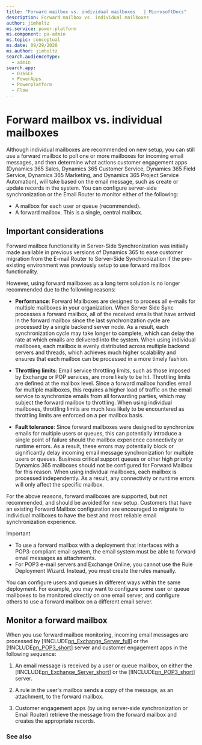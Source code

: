 ```yaml
---
title: "Forward mailbox vs. individual mailboxes   | MicrosoftDocs"
description: Forward mailbox vs. individual mailboxes 
author: jimholtz
ms.service: power-platform
ms.component: pa-admin
ms.topic: conceptual
ms.date: 09/29/2020
ms.author: jimholtz
search.audienceType: 
  - admin
search.app:
  - D365CE
  - PowerApps
  - Powerplatform
  - Flow
---
```

# Forward mailbox vs. individual mailboxes 

Although individual mailboxes are recommended on new setup, you can still use a forward mailbox to poll one or more mailboxes for incoming email messages, and then determine what actions customer engagement apps (Dynamics 365 Sales, Dynamics 365 Customer Service, Dynamics 365 Field Service, Dynamics 365 Marketing, and Dynamics 365 Project Service Automation), will take based on the email message, such as create or update records in the system. You can configure server-side synchronization or the Email Router to monitor either of the following:  
  
- A mailbox for each user or queue (recommended).
- A forward mailbox. This is a single, central mailbox.
  
## Important considerations

Forward mailbox functionality in Server-Side Synchronization was initially made available in previous versions of Dynamics 365 to ease customer migration from the E-mail Router to Server-Side Synchronization if the pre-existing environment was previously setup to use forward mailbox functionality.

However, using forward mailboxes as a long term solution is no longer recommended due to the following reasons:

-	**Performance**: Forward Mailboxes are designed to process all e-mails for multiple mailboxes in your organization. When Server Side Sync processes a forward mailbox, all of the received emails that have arrived in the forward mailbox since the last synchronization cycle are processed by a single backend server node. As a result, each synchronization cycle may take longer to complete, which can delay the rate at which emails are delivered into the system. 
When using individual mailboxes, each mailbox is evenly distributed across multiple backend servers and threads, which achieves much higher scalability and ensures that each mailbox can be processed in a more timely fashion.

-	**Throttling limits**: Email service throttling limits, such as those imposed by Exchange or POP services, are more likely to be hit. Throttling limits are defined at the mailbox level. Since a forward mailbox handles email for multiple mailboxes, this requires a higher load of traffic on the email service to synchronize emails from all forwarding parties, which may subject the forward mailbox to throttling.
When using individual mailboxes, throttling limits are much less likely to be encountered as throttling limits are enforced on a per mailbox basis. 

-	**Fault tolerance**: Since forward mailboxes were designed to synchronize emails for multiple users or queues, this can potentially introduce a single point of failure should the mailbox experience connectivity or runtime errors. As a result, these errors may potentially block or significantly delay incoming email message synchronization for multiple users or queues. Business critical support queues or other high priority Dynamics 365 mailboxes should not be configured for Forward Mailbox for this reason.
When using individual mailboxes, each mailbox is processed independently. As a result, any connectivity or runtime errors will only affect the specific mailbox. 

For the above reasons, forward mailboxes are supported, but not recommended, and should be avoided for new setup. Customers that have an existing Forward Mailbox configuration are encouraged to migrate to individual mailboxes to have the best and most reliable email synchronization experience.

> [!IMPORTANT]
> - To use a forward mailbox with a deployment that interfaces with a POP3-compliant email system, the email system must be able to forward email messages as attachments.  
> - For POP3 e-mail servers and Exchange Online, you cannot use the Rule Deployment Wizard. Instead, you must create the rules manually.  
  
 You can configure users and queues in different ways within the same deployment. For example, you may want to configure some user or queue mailboxes to be monitored directly on one email server, and configure others to use a forward mailbox on a different email server.  
  
## Monitor a forward mailbox  
 When you use forward mailbox monitoring, incoming email messages are processed by [!INCLUDE[pn_Exchange_Server_full](../includes/pn-exchange-server-full.md)] or the [!INCLUDE[pn_POP3_short](../includes/pn-pop3-short.md)] server and customer engagement apps in the following sequence:  
  
1. An email message is received by a user or queue mailbox, on either the [!INCLUDE[pn_Exchange_Server_short](../includes/pn-exchange-server-short.md)] or the [!INCLUDE[pn_POP3_short](../includes/pn-pop3-short.md)] server.  
  
2. A rule in the user's mailbox sends a copy of the message, as an attachment, to the forward mailbox.  
  
3. Customer engagement apps (by using server-side synchronization or Email Router) retrieve the message from the forward mailbox and creates the appropriate records.  
  
### See also  
